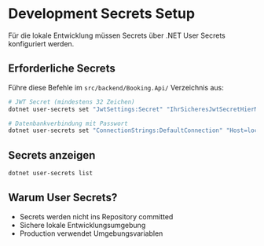# Development Secrets Setup

Für die lokale Entwicklung müssen Secrets über .NET User Secrets konfiguriert werden.

## Erforderliche Secrets

Führe diese Befehle im `src/backend/Booking.Api/` Verzeichnis aus:

```bash
# JWT Secret (mindestens 32 Zeichen)
dotnet user-secrets set "JwtSettings:Secret" "IhrSicheresJwtSecretHierMindestens32ZeichenLang!"

# Datenbankverbindung mit Passwort
dotnet user-secrets set "ConnectionStrings:DefaultConnection" "Host=localhost;Port=5432;Database=booking_dev;Username=booking_user;Password=IhrDatenbankPasswort;Include Error Detail=true;Log Parameters=true"
```

## Secrets anzeigen

```bash
dotnet user-secrets list
```

## Warum User Secrets?

- Secrets werden nicht ins Repository committed
- Sichere lokale Entwicklungsumgebung
- Production verwendet Umgebungsvariablen